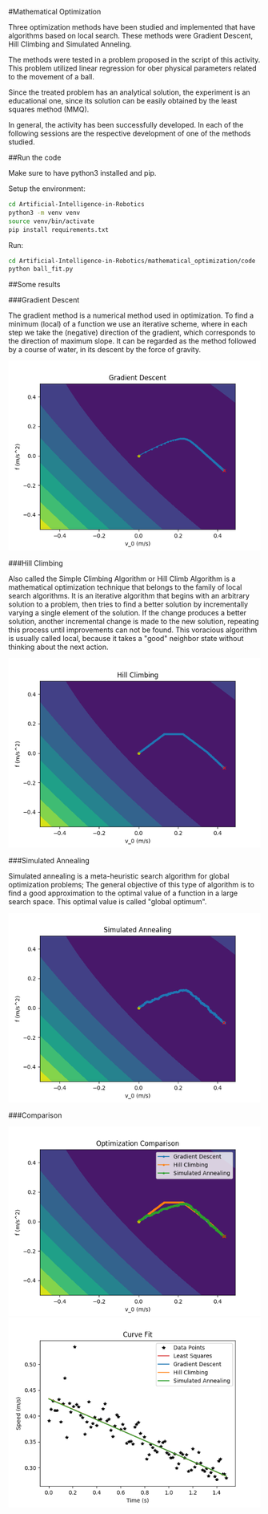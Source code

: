 #Mathematical Optimization

Three optimization methods have been studied and implemented that have algorithms based on local search. These methods were Gradient Descent, Hill Climbing and Simulated Anneling.

The methods were tested in a problem proposed in the script of this activity. This problem utilized linear regression for ober physical parameters related to the movement of a ball.

Since the treated problem has an analytical solution, the experiment is an educational one, since its solution can be easily obtained by the least squares method (MMQ).

In general, the activity has been successfully developed. In each of the following sessions are the respective development of one of the methods studied.

##Run the code

Make sure to have python3 installed and pip.

Setup the environment:
```bash
cd Artificial-Intelligence-in-Robotics
python3 -m venv venv
source venv/bin/activate
pip install requirements.txt
```

Run:
```bash
cd Artificial-Intelligence-in-Robotics/mathematical_optimization/code
python ball_fit.py
```

##Some results

###Gradient Descent

The gradient method is a numerical method used in optimization. To find a minimum (local) of a function we use an iterative scheme, where in each step we take the (negative) direction of the gradient, which corresponds to the direction of maximum slope. It can be regarded as the method followed by a course of water, in its descent by the force of gravity.

![Alt text](code/gradient_descent.png?raw=true "Title")

###Hill Climbing

Also called the Simple Climbing Algorithm or Hill Climb Algorithm is a mathematical optimization technique that belongs to the family of local search algorithms. It is an iterative algorithm that begins with an arbitrary solution to a problem, then tries to find a better solution by incrementally varying a single element of the solution. If the change produces a better solution, another incremental change is made to the new solution, repeating this process until improvements can not be found. This voracious algorithm is usually called local, because it takes a "good" neighbor state without thinking about the next action.

![Alt text](code/hill_climbing.png?raw=true "Title")

###Simulated Annealing

Simulated annealing is a meta-heuristic search algorithm for global optimization problems; The general objective of this type of algorithm is to find a good approximation to the optimal value of a function in a large search space. This optimal value is called "global optimum".

![Alt text](code/simulated_annealing.png?raw=true "Title")

###Comparison

![Alt text](code/optimization_comparison.png?raw=true "Title")
![Alt text](code/fit_comparison.png?raw=true "Title")

